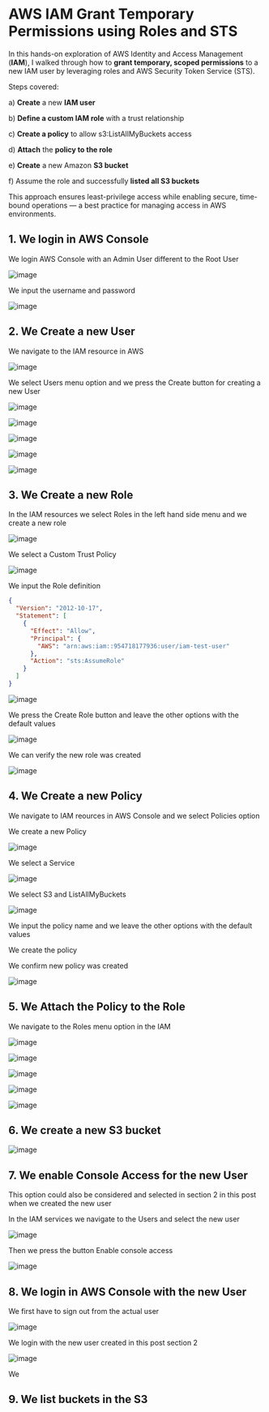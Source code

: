 # AWS IAM Grant Temporary Permissions using Roles and STS

In this hands-on exploration of AWS Identity and Access Management (**IAM**), I walked through how to **grant temporary, scoped permissions** to a new IAM user by leveraging roles and AWS Security Token Service (STS).

Steps covered: 

a) **Create** a new **IAM user**

b) **Define a custom IAM role** with a trust relationship

c) **Create a policy** to allow s3:ListAllMyBuckets access

d) **Attach** the **policy to the role**

e) **Create** a new Amazon **S3 bucket**

f) Assume the role and successfully **listed all S3 buckets**

This approach ensures least-privilege access while enabling secure, time-bound operations — a best practice for managing access in AWS environments.

## 1. We login in AWS Console

We login AWS Console with an Admin User different to the Root User

![image](https://github.com/user-attachments/assets/bc0b9df7-b3f3-4c0f-ac6f-96465d328659)

We input the username and password

![image](https://github.com/user-attachments/assets/5cdde26d-ff81-4359-8671-6eff30b6cac2)

## 2. We Create a new User

We navigate to the IAM resource in AWS

![image](https://github.com/user-attachments/assets/9f409800-801a-4f5e-926b-97eeb4e4cf90)

We select Users menu option and we press the Create button for creating a new User

![image](https://github.com/user-attachments/assets/ac6a2828-96b8-4a7e-98b5-577c6bf0aacc)

![image](https://github.com/user-attachments/assets/dfeecf14-c723-4b75-84d5-cb0b713e8e2f)

![image](https://github.com/user-attachments/assets/f2b6c36b-aa44-4850-b870-d0cdc93e35a9)

![image](https://github.com/user-attachments/assets/007e01cf-f726-4fc7-9705-5699906039be)

![image](https://github.com/user-attachments/assets/6ea310dc-4873-49aa-b337-dfc5375249d6)

## 3. We Create a new Role

In the IAM resources we select Roles in the left hand side menu and we create a new role

![image](https://github.com/user-attachments/assets/adfa1db8-3d72-48c5-bdaa-290f66b195ed)

We select a Custom Trust Policy

![image](https://github.com/user-attachments/assets/ea4c62aa-062a-4793-bc3b-1d92839dfe85)

We input the Role definition

```json
{
  "Version": "2012-10-17",
  "Statement": [
    {
      "Effect": "Allow",
      "Principal": {
        "AWS": "arn:aws:iam::954718177936:user/iam-test-user"
      },
      "Action": "sts:AssumeRole"
    }
  ]
}
```

![image](https://github.com/user-attachments/assets/a393feda-7dda-46fd-b924-c821db7d1e99)

We press the Create Role button and leave the other options with the default values

![image](https://github.com/user-attachments/assets/110adbfb-fa26-4f8f-af40-56bed7754954)

We can verify the new role was created

![image](https://github.com/user-attachments/assets/74c176cc-ed80-4ad3-98ad-ca7247f8b2f7)

## 4. We Create a new Policy

We navigate to IAM reources in AWS Console and we select Policies option

We create a new Policy

![image](https://github.com/user-attachments/assets/fa03c388-2ab1-442a-878b-7ef6bd347392)

We select a Service

![image](https://github.com/user-attachments/assets/3a4554ea-beaa-46a1-b171-6b57fce310ea)

We select S3 and ListAllMyBuckets

![image](https://github.com/user-attachments/assets/e4b019fe-ba85-494b-9157-e336586b293b)

We input the policy name and we leave the other options with the default values

We create the policy

We confirm new policy was created

![image](https://github.com/user-attachments/assets/93c91a1f-a99b-40a8-a4fa-a8f2553cabe4)

## 5. We Attach the Policy to the Role

We navigate to the Roles menu option in the IAM

![image](https://github.com/user-attachments/assets/213e7a7a-34a7-4669-a44e-a6f80fe87b56)

![image](https://github.com/user-attachments/assets/800d67ed-1145-4aa5-8887-3e213de93d71)

![image](https://github.com/user-attachments/assets/578cf4e1-4eaf-4d11-b517-fbcdb4f53953)

![image](https://github.com/user-attachments/assets/c8113c91-09f8-4486-8646-5177b61d98ff)

![image](https://github.com/user-attachments/assets/0d27e064-a44a-4fc4-82c1-75eefed6d0c6)

## 6. We create a new S3 bucket

![image](https://github.com/user-attachments/assets/fec49c18-5ea4-473f-942d-3e2f029c479e)

## 7. We enable Console Access for the new User

This option could also be considered and selected in section 2 in this post when we created the new user

In the IAM services we navigate to the Users and select the new user 

![image](https://github.com/user-attachments/assets/2e58349e-602e-47e5-a632-ba2d7e13ca3a)

Then we press the button Enable console access

![image](https://github.com/user-attachments/assets/3488d532-4b67-4615-abc4-66a82364b5fe)

## 8. We login in AWS Console with the new User

We first have to sign out from the actual user 

![image](https://github.com/user-attachments/assets/498fc093-ec69-4f13-92d3-0c3a127a02f7)

We login with the new user created in this post section 2

![image](https://github.com/user-attachments/assets/9d1b2eaa-b4c4-4df6-a930-3317ffa972d3)

We 

## 9. We list buckets in the S3











 
